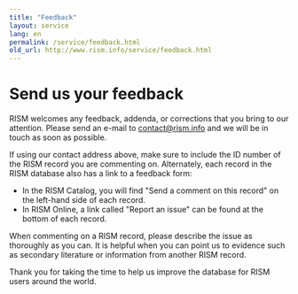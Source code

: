 ```yaml
---
title: "Feedback"
layout: service
lang: en
permalink: /service/feedback.html
old_url: http://www.rism.info/service/feedback.html
---
```


# Send us your feedback

RISM welcomes any feedback, addenda, or corrections that you bring to our attention. Please send an e-mail to [contact@rism.info](mailto:contact@rism.info) and we will be in touch as soon as possible.

If using our contact address above, make sure to include the ID number of the RISM record you are commenting on. Alternately, each record in the RISM database also has a link to a feedback form:  
- In the RISM Catalog, you will find "Send a comment on this record" on the left-hand side of each record.
- In RISM Online, a link called "Report an issue" can be found at the bottom of each record.

When commenting on a RISM record, please describe the issue as thoroughly as you can. It is helpful when you can point us to evidence such as secondary literature or information from another RISM record.  

Thank you for taking the time to help us improve the database for RISM users around the world.
